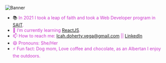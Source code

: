 ![Banner](https://i.imgur.com/PwzNXJp.png "Banner")

- 📚 <span style="color:#cc35cc">In 2021 I took a leap of faith and took a Web Developer program in [SAIT](https://www.sait.ca/?gclid=CjwKCAiAtouOBhA6EiwA2nLKH9XAPhIaer8zp2Oc-zxaGUWB9sI3e74YugqjNZNQHZACB4eu-obsyBoCCNIQAvD_BwE).</span>
- <span style="color:#cc35cc">🌱 I’m currently learning [ReactJS](https://reactjs.org/). </span>
- <span style="color:#cc35cc">📫 How to reach me: Icah.doherty.vega@gmail.com || [LinkedIn](https://www.linkedin.com/in/icahpv/) </span>
- <span style="color:#cc35cc">😄 Pronouns: She/Her </span>
- <span style="color:#cc35cc">⚡ Fun fact: Dog mom, Love coffee and chocolate, as an Albertan I enjoy the outdoors. </span>
